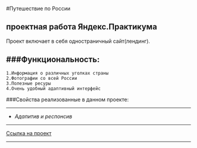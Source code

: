 #Путешествие по России

## проектная работа Яндекс.Практикума

Проект включает в себя одностраничный сайт(лендинг).

###Функциональность:
---
```
1.Информация о различных уголках страны
2.Фотографии со всей России
3.Полезные ресуры
4.Очень удобный адаптивный интерфейс
```


###Cвойства реализованные в данном проекте:

---
-  _Адапитив и респонсив_
---



[Ссылка на проект](https://missmarisha.github.io/russian-travel/)

---

 


